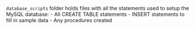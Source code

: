 `database_scripts` folder holds files with all the statements used to setup the MySQL database:
    - All CREATE TABLE statements 
    - INSERT statements to fill in sample data
    - Any procedures created

